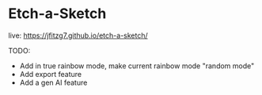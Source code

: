 # Etch-a-Sketch
live: https://jfitzg7.github.io/etch-a-sketch/

TODO:
* Add in true rainbow mode, make current rainbow mode "random mode"
* Add export feature
* Add a gen AI feature
